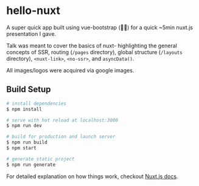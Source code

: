 



# hello-nuxt

A super quick app built using vue-bootstrap (🤷‍♂️) for a quick ~5min nuxt.js presentation I gave.

Talk was meant to cover the basics of nuxt- highlighting the general concepts of SSR, routing (`/pages` directory), global structure (`/layouts` directory), `<nuxt-link>`, `<no-ssr>`, and `asyncData()`.

All images/logos were acquired via google images.  

## Build Setup

``` bash
# install dependencies
$ npm install

# serve with hot reload at localhost:3000
$ npm run dev

# build for production and launch server
$ npm run build
$ npm start

# generate static project
$ npm run generate
```

For detailed explanation on how things work, checkout [Nuxt.js docs](https://nuxtjs.org).
